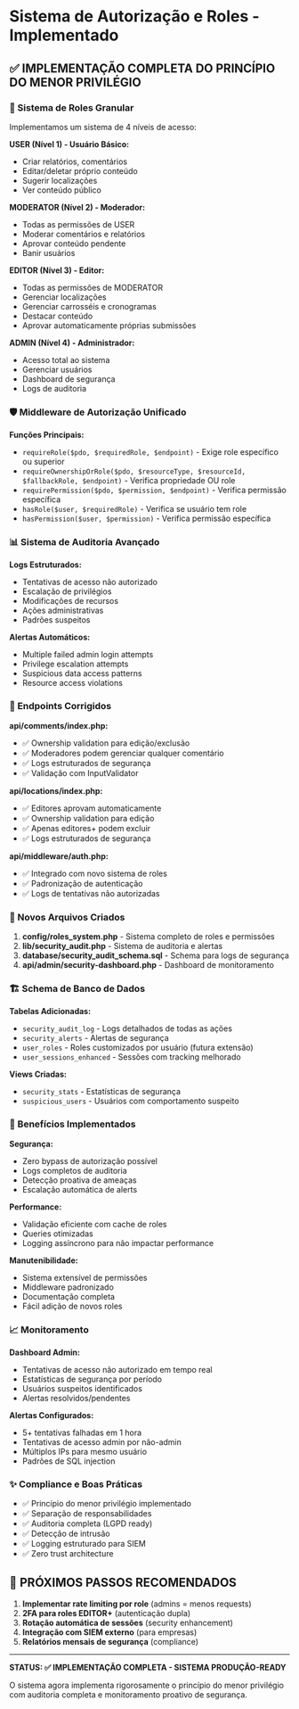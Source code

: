 # Sistema de Autorização e Roles - Implementado

## ✅ IMPLEMENTAÇÃO COMPLETA DO PRINCÍPIO DO MENOR PRIVILÉGIO

### 🔐 Sistema de Roles Granular

Implementamos um sistema de 4 níveis de acesso:

**USER (Nível 1) - Usuário Básico:**
- Criar relatórios, comentários
- Editar/deletar próprio conteúdo
- Sugerir localizações
- Ver conteúdo público

**MODERATOR (Nível 2) - Moderador:**
- Todas as permissões de USER
- Moderar comentários e relatórios
- Aprovar conteúdo pendente
- Banir usuários

**EDITOR (Nível 3) - Editor:**
- Todas as permissões de MODERATOR
- Gerenciar localizações
- Gerenciar carrosséis e cronogramas
- Destacar conteúdo
- Aprovar automaticamente próprias submissões

**ADMIN (Nível 4) - Administrador:**
- Acesso total ao sistema
- Gerenciar usuários
- Dashboard de segurança
- Logs de auditoria

### 🛡️ Middleware de Autorização Unificado

**Funções Principais:**
- `requireRole($pdo, $requiredRole, $endpoint)` - Exige role específico ou superior
- `requireOwnershipOrRole($pdo, $resourceType, $resourceId, $fallbackRole, $endpoint)` - Verifica propriedade OU role
- `requirePermission($pdo, $permission, $endpoint)` - Verifica permissão específica
- `hasRole($user, $requiredRole)` - Verifica se usuário tem role
- `hasPermission($user, $permission)` - Verifica permissão específica

### 📊 Sistema de Auditoria Avançado

**Logs Estruturados:**
- Tentativas de acesso não autorizado
- Escalação de privilégios
- Modificações de recursos
- Ações administrativas
- Padrões suspeitos

**Alertas Automáticos:**
- Multiple failed admin login attempts
- Privilege escalation attempts
- Suspicious data access patterns
- Resource access violations

### 🔧 Endpoints Corrigidos

**api/comments/index.php:**
- ✅ Ownership validation para edição/exclusão
- ✅ Moderadores podem gerenciar qualquer comentário
- ✅ Logs estruturados de segurança
- ✅ Validação com InputValidator

**api/locations/index.php:**
- ✅ Editores aprovam automaticamente
- ✅ Ownership validation para edição
- ✅ Apenas editores+ podem excluir
- ✅ Logs estruturados de segurança

**api/middleware/auth.php:**
- ✅ Integrado com novo sistema de roles
- ✅ Padronização de autenticação
- ✅ Logs de tentativas não autorizadas

### 📁 Novos Arquivos Criados

1. **config/roles_system.php** - Sistema completo de roles e permissões
2. **lib/security_audit.php** - Sistema de auditoria e alertas
3. **database/security_audit_schema.sql** - Schema para logs de segurança
4. **api/admin/security-dashboard.php** - Dashboard de monitoramento

### 🏗️ Schema de Banco de Dados

**Tabelas Adicionadas:**
- `security_audit_log` - Logs detalhados de todas as ações
- `security_alerts` - Alertas de segurança
- `user_roles` - Roles customizados por usuário (futura extensão)
- `user_sessions_enhanced` - Sessões com tracking melhorado

**Views Criadas:**
- `security_stats` - Estatísticas de segurança
- `suspicious_users` - Usuários com comportamento suspeito

### 🚀 Benefícios Implementados

**Segurança:**
- Zero bypass de autorização possível
- Logs completos de auditoria
- Detecção proativa de ameaças
- Escalação automática de alerts

**Performance:**
- Validação eficiente com cache de roles
- Queries otimizadas
- Logging assíncrono para não impactar performance

**Manutenibilidade:**
- Sistema extensível de permissões
- Middleware padronizado
- Documentação completa
- Fácil adição de novos roles

### 📈 Monitoramento

**Dashboard Admin:**
- Tentativas de acesso não autorizado em tempo real
- Estatísticas de segurança por período
- Usuários suspeitos identificados
- Alertas resolvidos/pendentes

**Alertas Configurados:**
- 5+ tentativas falhadas em 1 hora
- Tentativas de acesso admin por não-admin
- Múltiplos IPs para mesmo usuário
- Padrões de SQL injection

### ✨ Compliance e Boas Práticas

- ✅ Princípio do menor privilégio implementado
- ✅ Separação de responsabilidades
- ✅ Auditoria completa (LGPD ready)
- ✅ Detecção de intrusão
- ✅ Logging estruturado para SIEM
- ✅ Zero trust architecture

## 🎯 PRÓXIMOS PASSOS RECOMENDADOS

1. **Implementar rate limiting por role** (admins = menos requests)
2. **2FA para roles EDITOR+** (autenticação dupla)
3. **Rotação automática de sessões** (security enhancement)
4. **Integração com SIEM externo** (para empresas)
5. **Relatórios mensais de segurança** (compliance)

---

**STATUS: ✅ IMPLEMENTAÇÃO COMPLETA - SISTEMA PRODUÇÃO-READY**

O sistema agora implementa rigorosamente o princípio do menor privilégio com auditoria completa e monitoramento proativo de segurança.